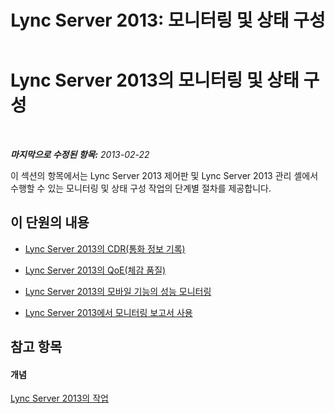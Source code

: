 ﻿---
title: 'Lync Server 2013: 모니터링 및 상태 구성'
TOCTitle: 모니터링 및 상태 구성
ms:assetid: 0b9b44c4-06ad-4b89-b87d-62448f936ab8
ms:mtpsurl: https://technet.microsoft.com/ko-kr/library/Gg520950(v=OCS.15)
ms:contentKeyID: 49302772
ms.date: 08/10/2015
mtps_version: v=OCS.15
ms.translationtype: HT
---

# Lync Server 2013의 모니터링 및 상태 구성

 

_**마지막으로 수정된 항목:** 2013-02-22_

이 섹션의 항목에서는 Lync Server 2013 제어판 및 Lync Server 2013 관리 셸에서 수행할 수 있는 모니터링 및 상태 구성 작업의 단계별 절차를 제공합니다.

## 이 단원의 내용

  - [Lync Server 2013의 CDR(통화 정보 기록)](lync-server-2013-call-detail-recording-cdr.md)

  - [Lync Server 2013의 QoE(체감 품질)](lync-server-2013-quality-of-experience-qoe.md)

  - [Lync Server 2013의 모바일 기능의 성능 모니터링](lync-server-2013-monitoring-mobility-for-performance.md)

  - [Lync Server 2013에서 모니터링 보고서 사용](lync-server-2013-using-monitoring-reports.md)

## 참고 항목

#### 개념

[Lync Server 2013의 작업](lync-server-2013-operations.md)

